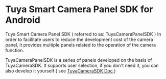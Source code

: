 # Tuya Smart Camera Panel SDK for Android



Tuya Smart Camera Panel SDK ( referred to as: TuyaCameraPanelSDK ) In order to facilitate users to reduce the development cost of the camera panel, it provides multiple panels related to the operation of the camera function.

TuyaCameraPanelSDK is a series of panels developed on the basis of TuyaCameraSDK. It supports user selection, if you don't need it, you can also develop it yourself  ( see [TuyaCameraSDK Doc ](<https://tuyainc.github.io/tuyasmart_camera_android_sdk_doc/>))

